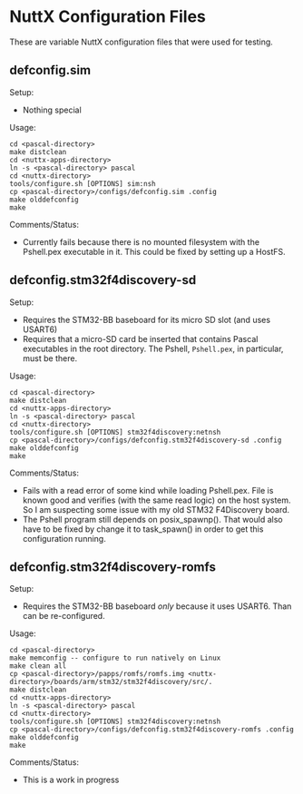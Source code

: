 NuttX Configuration Files
=========================

These are variable NuttX configuration files that were used for testing.

defconfig.sim
-------------

Setup:
- Nothing special

Usage:

    cd <pascal-directory>
    make distclean
    cd <nuttx-apps-directory>
    ln -s <pascal-directory> pascal
    cd <nuttx-directory>
    tools/configure.sh [OPTIONS] sim:nsh
    cp <pascal-directory>/configs/defconfig.sim .config
    make olddefconfig
    make

Comments/Status:
- Currently fails because there is no mounted filesystem with the Pshell.pex executable in it.  This could be fixed by setting up a HostFS.

defconfig.stm32f4discovery-sd
-----------------------------

Setup:
- Requires the STM32-BB baseboard for its micro SD slot (and uses USART6)
- Requires that a micro-SD card be inserted that contains Pascal executables in the root directory.  The Pshell, `Pshell.pex`, in particular, must be there.

Usage:

    cd <pascal-directory>
    make distclean
    cd <nuttx-apps-directory>
    ln -s <pascal-directory> pascal
    cd <nuttx-directory>
    tools/configure.sh [OPTIONS] stm32f4discovery:netnsh
    cp <pascal-directory>/configs/defconfig.stm32f4discovery-sd .config
    make olddefconfig
    make

Comments/Status:
- Fails with a read error of some kind while loading Pshell.pex.  File is known good and verifies (with the same read logic) on the host system.  So I am suspecting some issue with my old STM32 F4Discovery board.
- The Pshell program still depends on posix_spawnp().  That would also have to be fixed by change it to task_spawn() in order to get this configuration running.

defconfig.stm32f4discovery-romfs
--------------------------------

Setup:
- Requires the STM32-BB baseboard *only* because it uses USART6.  Than can be re-configured.

Usage:

    cd <pascal-directory>
    make memconfig -- configure to run natively on Linux
    make clean all
    cp <pascal-directory>/papps/romfs/romfs.img <nuttx-directory>/boards/arm/stm32/stm32f4discovery/src/.
    make distclean
    cd <nuttx-apps-directory>
    ln -s <pascal-directory> pascal
    cd <nuttx-directory>
    tools/configure.sh [OPTIONS] stm32f4discovery:netnsh
    cp <pascal-directory>/configs/defconfig.stm32f4discovery-romfs .config
    make olddefconfig
    make

Comments/Status:
- This is a work in progress
